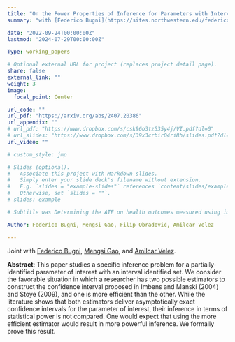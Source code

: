 ```yaml
---
title: "On the Power Properties of Inference for Parameters with Interval Identified Sets"
summary: "with [Federico Bugni](https://sites.northwestern.edu/federicobugni/), [Mengsi Gao](https://www.econ.berkeley.edu/grad/profiles/14733), and [Amilcar Velez](https://www.amilcarvelez.com/) (Submitted) \n\n Companion paper to ''[Inference on Treatment Effects under Covariate-Adaptive Randomization and Imperfect Compliance](https://filipobradovic.com/working_papers/inference_under_car/)''."

date: "2022-09-24T00:00:00Z"
lastmod: "2024-07-29T00:00:00Z"

Type: working_papers

# Optional external URL for project (replaces project detail page).
share: false
external_link: ""
weight: 3
image:
  focal_point: Center

url_code: ""
url_pdf: "https://arxiv.org/abs/2407.20386"
url_appendix: ""
# url_pdf: "https://www.dropbox.com/s/csk96o3tz535y4j/VI.pdf?dl=0"
# url_slides: "https://www.dropbox.com/s/39x3crbir04ri8h/slides.pdf?dl=0"
url_video: ""

# custom_style: jmp

# Slides (optional).
#   Associate this project with Markdown slides.
#   Simply enter your slide deck's filename without extension.
#   E.g. `slides = "example-slides"` references `content/slides/example-slides.md`.
#   Otherwise, set `slides = ""`.
# slides: example

# Subtitle was Determining the ATE on health outcomes measured using imperfect diagnostic tests in randomized controlled trials.

Author: Federico Bugni, Mengsi Gao, Filip Obradović, Amilcar Velez 

---
```


Joint with [Federico Bugni](https://sites.northwestern.edu/federicobugni/), [Mengsi Gao](https://www.econ.berkeley.edu/grad/profiles/14733), and [Amilcar Velez](https://www.amilcarvelez.com/). 

**Abstract**: This paper studies a specific inference problem for a partially-identified parameter of interest with an interval identified set. We consider the favorable situation in which a researcher has two possible estimators to construct the confidence interval proposed in Imbens and Manski (2004) and Stoye (2009), and one is more efficient than the other. While the literature shows that both estimators deliver asymptotically exact confidence intervals for the parameter of interest, their inference in terms of statistical power is not compared. One would expect that using the more efficient estimator would result in more powerful inference. We formally prove this result.
